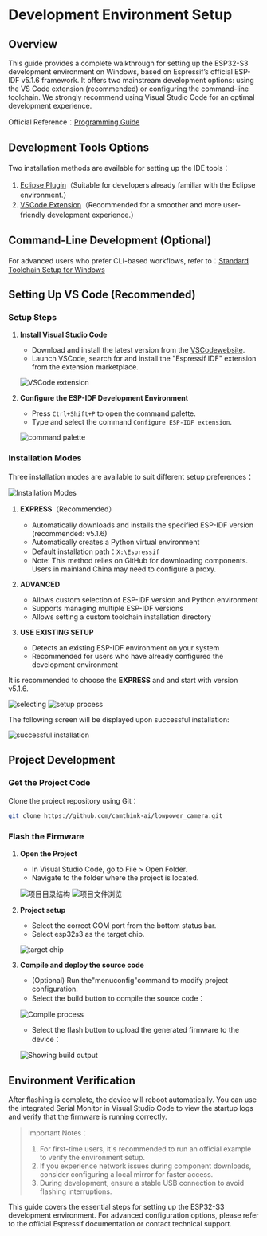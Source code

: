 # Development Environment Setup

## Overview

This guide provides a complete walkthrough for setting up the ESP32-S3 development environment on Windows, based on Espressif’s official ESP-IDF v5.1.6 framework. It offers two mainstream development options: using the VS Code extension (recommended) or configuring the command-line toolchain. We strongly recommend using Visual Studio Code for an optimal development experience.

Official Reference：[Programming Guide](https://docs.espressif.com/projects/esp-idf/en/release-v5.1/esp32s3/get-started/index.html)

## Development Tools Options

Two installation methods are available for setting up the IDE tools：

1. [Eclipse Plugin](https://github.com/espressif/idf-eclipse-plugin/blob/master/README.md)（Suitable for developers already familiar with the Eclipse environment.）
2. [VSCode Extension](https://github.com/espressif/vscode-esp-idf-extension/blob/master/docs/tutorial/install.md)（Recommended for a smoother and more user-friendly development experience.）

## Command-Line Development (Optional)

For advanced users who prefer CLI-based workflows, refer to：[Standard Toolchain Setup for Windows](https://docs.espressif.com/projects/esp-idf/en/release-v5.1/esp32s3/get-started/windows-setup.html)

## Setting Up VS Code (Recommended)

### Setup Steps

1. **Install Visual Studio Code**
   
   - Download and install the latest version from the [VSCodewebsite](https://code.visualstudio.com/).
   - Launch VSCode, search for and install the "Espressif IDF" extension from the extension marketplace.
   
   ![VSCode extension](/img/NE101_Setup_idf1.png)

2. **Configure the ESP-IDF Development Environment**
   
   - Press `Ctrl+Shift+P` to open the command palette.
   - Type and select the command `Configure ESP-IDF extension`.
   
   ![command palette](/img/NE101_Setup_idf2.png)

### Installation Modes

Three installation modes are available to suit different setup preferences：

![Installation Modes ](/img/NE101_Setup_idf3.png)

1. **EXPRESS**（Recommended）
   
   - Automatically downloads and installs the specified ESP-IDF version (recommended: v5.1.6)
   - Automatically creates a Python virtual environment
   - Default installation path：`X:\Espressif`
   - Note: This method relies on GitHub for downloading components. Users in mainland China may need to configure a proxy.

2. **ADVANCED**
   
   - Allows custom selection of ESP-IDF version and Python environment
   - Supports managing multiple ESP-IDF versions
   - Allows setting a custom toolchain installation directory

3. **USE EXISTING SETUP**
   
   - Detects an existing ESP-IDF environment on your system
   - Recommended for users who have already configured the development environment

It is recommended to choose the **EXPRESS** and and start with version v5.1.6.

![selecting](/img/NE101_Setup_idf4.png)
![setup process](/img/NE101_Setup_idf5.png)

The following screen will be displayed upon successful installation:

![successful installation](/img/NE101_Setup_idf6.png)

## Project Development

### Get the Project Code

Clone the project repository using Git：

```bash
git clone https://github.com/camthink-ai/lowpower_camera.git
```

### Flash the Firmware

1. **Open the Project**
   
   - In Visual Studio Code, go to File > Open Folder.
   - Navigate to the folder where the project is located.
   
   ![项目目录结构](/img/NE101_CodeList.png)
   ![项目文件浏览](/img/NE101_CodeList1.png)

2. **Project setup**
   
   - Select the correct COM port from the bottom status bar.
   - Select esp32s3 as the target chip.
   
   ![target chip](/img/NE101_idf_IC.png)

3. **Compile and deploy the source code**
   
   - (Optional) Run the"menuconfig"command to modify project configuration.
   - Select the build button to compile the source code：
   
   ![Compile process](/img/NE101_idf_build.png)
   
   - Select the flash button to upload the generated firmware to the device：
   
   ![Showing build output](/img/NE101_idf_flash.png)

## Environment Verification

After flashing is complete, the device will reboot automatically. You can use the integrated Serial Monitor in Visual Studio Code to view the startup logs and verify that the firmware is running correctly.

> Important Notes：
> 1. For first-time users, it's recommended to run an official example to verify the environment setup.
> 2. If you experience network issues during component downloads, consider configuring a local mirror for faster access.
> 3. During development, ensure a stable USB connection to avoid flashing interruptions.

This guide covers the essential steps for setting up the ESP32-S3 development environment. For advanced configuration options, please refer to the official Espressif documentation or contact technical support.
